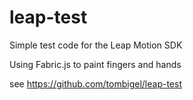 leap-test
=========

Simple test code for the Leap Motion SDK

Using Fabric.js to paint fingers and hands

see https://github.com/tombigel/leap-test
